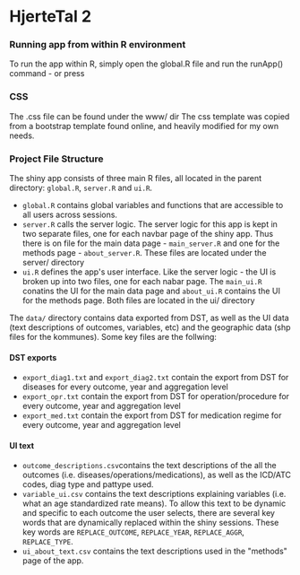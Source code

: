 # HjerteTal 2

### Running app from within R environment
To run the app within R, simply open the global.R file and run the runApp() command - or press <ctr><shft><entr>

### CSS
The .css file can be found under the www/ dir
The css template was copied from a bootstrap template found online, and heavily modified for my own needs.


### Project File Structure
The shiny app consists of three main R files, all located in the parent directory: `global.R`, `server.R` and `ui.R`.

- `global.R` contains global variables and functions that are accessible to all users across sessions.
- `server.R` calls the server logic. The server logic for this app is kept in two separate files, one for each navbar page of the shiny app. Thus there is on file for the main data page - `main_server.R` and one for the methods page - `about_server.R`. These files are located under the server/ directory
- `ui.R` defines the app's user interface. Like the server logic - the UI is broken up into two files, one for each nabar page. The `main_ui.R` conatins the UI for the main data page and `about_ui.R` contains the UI for the methods page. Both files are located in the ui/ directory

The `data/` directory contains data exported from DST, as well as the UI data (text descriptions of outcomes, variables, etc) and the geographic data (shp files for the kommunes). Some key files are the follwing:
#### DST exports
- `export_diag1.txt` and `export_diag2.txt` contain the export from DST for diseases for every outcome, year and aggregation level
- `export_opr.txt` contain the export from DST for operation/procedure for every outcome, year and aggregation level
- `export_med.txt` contain the export from DST for medication regime for every outcome, year and aggregation level
#### UI text
- `outcome_descriptions.csv`contains the text descriptions of the all the outcomes (i.e. diseases/operations/medications), as well as the ICD/ATC codes, diag type and pattype used.
- `variable_ui.csv` contains the text descriptions explaining variables (i.e. what an age standardized rate means). To allow this text to be dynamic and specific to each outcome the user selects, there are several key words that are dynamically replaced within the shiny sessions. These key words are `REPLACE_OUTCOME`, `REPLACE_YEAR`, `REPLACE_AGGR`, `REPLACE_TYPE`.
- `ui_about_text.csv` contains the text descriptions used in the "methods" page of the app.

